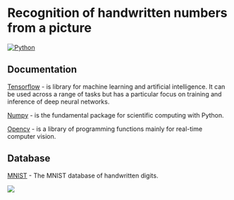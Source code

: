# Recognition of handwritten numbers from a picture 
[![Python](https://img.shields.io/pypi/pyversions/tensorflow.svg)](https://badge.fury.io/py/tensorflow)

## Documentation
[Tensorflow](https://github.com/tensorflow/tensorflow) - is library for machine learning and artificial intelligence. It can be used across a range of tasks but has a particular focus on training and inference of deep neural networks.

[Numpy](https://github.com/numpy/numpy.git) - is the fundamental package for scientific computing with Python.

[Opencv](https://github.com/opencv/opencv.git) - is a library of programming functions mainly for real-time computer vision.

## Database
[MNIST](https://www.tensorflow.org/datasets/catalog/mnist) - The MNIST database of handwritten digits.

![](https://github.com/datapythonista/mnist/raw/master/img/samples.png)
